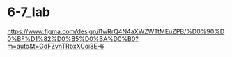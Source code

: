 # 6-7_lab
https://www.figma.com/design/l1wRrQ4N4aXWZWTtMEuZPB/%D0%90%D0%BF%D1%82%D0%B5%D0%BA%D0%B0?m=auto&t=GdFZvnTRbxXCoi8E-6

